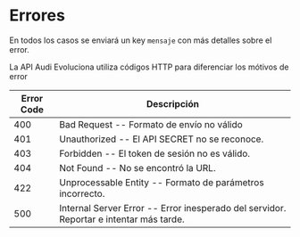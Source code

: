 # Errores

<aside class="notice">En todos los casos se enviará un key <code>mensaje</code> con más detalles sobre el error.</aside>

La API Audi Evoluciona utiliza códigos HTTP para diferenciar los mótivos de error


Error Code | Descripción
---------- | -------
400 | Bad Request -- Formato de envío no válido
401 | Unauthorized -- El API SECRET no se reconoce.
403 | Forbidden -- El token de sesión no es válido.
404 | Not Found -- No se encontró la URL.
422 | Unprocessable Entity -- Formato de parámetros incorrecto.
500 | Internal Server Error -- Error inesperado del servidor. Reportar e intentar más tarde.

